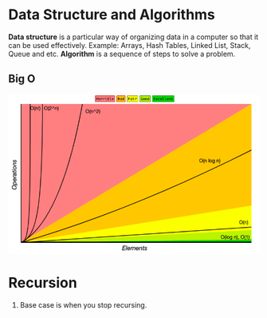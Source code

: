 # Data Structure and Algorithms

**Data structure** is a particular way of organizing data in a computer so that it can be used effectively. Example: Arrays, Hash Tables, Linked List, Stack, Queue and etc. **Algorithm** is a sequence of steps to solve a problem.

## Big O

![Big O](https://github.com/isandeepbansal/data-structures-and-algorithms/blob/main/assets/big-o.png)

# Recursion

1. Base case is when you stop recursing.

